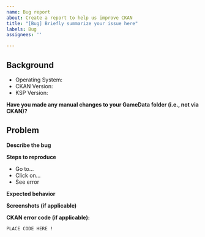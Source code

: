 ```yaml
---
name: Bug report
about: Create a report to help us improve CKAN
title: "[Bug] Briefly summarize your issue here"
labels: Bug
assignees: ''

---
```


Background
----------
* Operating System: 
* CKAN Version: 
* KSP Version: 

**Have you made any manual changes to your GameData folder (i.e., not via CKAN)?**


Problem
-------
**Describe the bug**


**Steps to reproduce**
* Go to...
* Click on...
* See error

**Expected behavior**


**Screenshots (if applicable)**



**CKAN error code (if applicable):**

```
PLACE CODE HERE !
```
